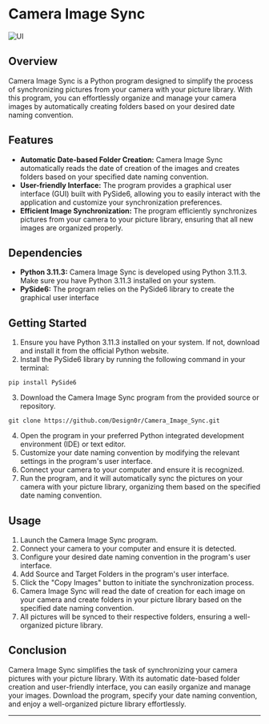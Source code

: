 # Camera Image Sync

![UI](Ressources/Screenshot.png)

## Overview
Camera Image Sync is a Python program designed to simplify the process of synchronizing pictures from your camera with your picture library. With this program, you can effortlessly organize and manage your camera images by automatically creating folders based on your desired date naming convention. 

## Features
- **Automatic Date-based Folder Creation:** Camera Image Sync automatically reads the date of creation of the images and creates folders based on your specified date naming convention.
- **User-friendly Interface:** The program provides a graphical user interface (GUI) built with PySide6, allowing you to easily interact with the application and customize your synchronization preferences.
- **Efficient Image Synchronization:** The program efficiently synchronizes pictures from your camera to your picture library, ensuring that all new images are organized properly.

## Dependencies
- **Python 3.11.3:** Camera Image Sync is developed using Python 3.11.3. Make sure you have Python 3.11.3 installed on your system.
- **PySide6:** The program relies on the PySide6 library to create the graphical user interface
## Getting Started
1. Ensure you have Python 3.11.3 installed on your system. If not, download and install it from the official Python website.
2. Install the PySide6 library by running the following command in your terminal:

```shell
pip install PySide6
```

3. Download the Camera Image Sync program from the provided source or repository.

```shell
git clone https://github.com/Design0r/Camera_Image_Sync.git
```
4. Open the program in your preferred Python integrated development environment (IDE) or text editor.
5. Customize your date naming convention by modifying the relevant settings in the program's user interface.
6. Connect your camera to your computer and ensure it is recognized.
7. Run the program, and it will automatically sync the pictures on your camera with your picture library, organizing them based on the specified date naming convention.

## Usage
1. Launch the Camera Image Sync program.
2. Connect your camera to your computer and ensure it is detected.
3. Configure your desired date naming convention in the program's user interface.
4. Add Source and Target Folders in the program's user interface.
5. Click the "Copy Images" button to initiate the synchronization process.
6. Camera Image Sync will read the date of creation for each image on your camera and create folders in your picture library based on the specified date naming convention.
7. All pictures will be synced to their respective folders, ensuring a well-organized picture library.

## Conclusion
Camera Image Sync simplifies the task of synchronizing your camera pictures with your picture library. With its automatic date-based folder creation and user-friendly interface, you can easily organize and manage your images. Download the program, specify your date naming convention, and enjoy a well-organized picture library effortlessly.
****